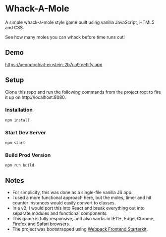 # Whack-A-Mole

A simple whack-a-mole style game built using vanilla JavaScript, HTML5 and CSS. 

See how many moles you can whack before time runs out!

## Demo

https://xenodochial-einstein-2b7ca9.netlify.app

## Setup

Clone this repo and run the following commands from the project root to fire it up on http://localhost:8080.

### Installation

```
npm install
```

### Start Dev Server

```
npm start
```

### Build Prod Version

```
npm run build
```

## Notes

- For simplicity, this was done as a single-file vanilla JS app. 
- I used a more functional approach here, but the moles, timer and hit counter instances would easily convert to classes.
- In a v2, I would port this into React and break everything out into separate modules and functional components.
- This game is fully responsive, and also works in IE11+, Edge, Chrome, Firefox and Safari browsers.
- The project was bootstrapped using [Webpack Frontend Starterkit](https://github.com/wbkd/webpack-starter).